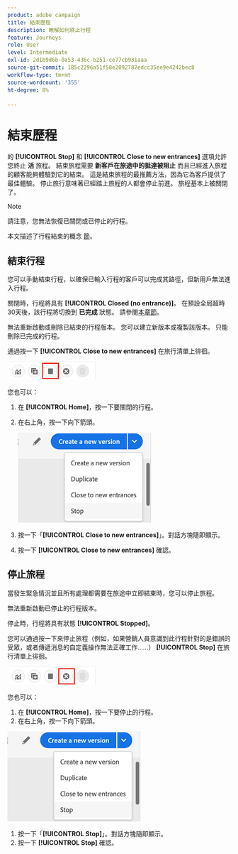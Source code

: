 ```yaml
---
product: adobe campaign
title: 結束歷程
description: 瞭解如何終止行程
feature: Journeys
role: User
level: Intermediate
exl-id: 2d1b9d6b-0a53-436c-b251-ce77cb931aaa
source-git-commit: 185c2296a51f58e2092787edcc35ee9e4242bec8
workflow-type: tm+mt
source-wordcount: '355'
ht-degree: 8%

---
```


# 結束歷程

的 **[!UICONTROL Stop]** 和 **[!UICONTROL Close to new entrances]** 選項允許您終止 **活** 旅程。 結束旅程需要 **新客戶在旅途中的抵達被阻止** 而且已經進入旅程的顧客能夠體驗到它的結束。 這是結束旅程的最推薦方法，因為它為客戶提供了最佳體驗。 停止旅行意味著已經踏上旅程的人都會停止前進。 旅程基本上被關閉了。

>[!NOTE]
>
>請注意，您無法恢復已關閉或已停止的行程。
>
>本文描述了行程結束的概念 [節](../building-journeys/journey.md#ending_a_journey)。

## 結束行程

您可以手動結束行程，以確保已輸入行程的客戶可以完成其路徑，但新用戶無法進入行程。

關閉時，行程將具有 **[!UICONTROL Closed (no entrance)]**。 在預設全局超時30天後，該行程將切換到 **已完成** 狀態。 請參閱[本章節](../building-journeys/changing-properties.md#entrance)。

無法重新啟動或刪除已結束的行程版本。 您可以建立新版本或複製該版本。 只能刪除已完成的行程。

通過按一下 **[!UICONTROL Close to new entrances]** 在旅行清單上徘徊。

![](../assets/do-not-localize/journey-finish-quick-action.png)

您也可以：

1. 在 **[!UICONTROL Home]**，按一下要關閉的行程。
1. 在右上角，按一下向下箭頭。

   ![](../assets/finish_drop_down_list.png)

1. 按一下「**[!UICONTROL Close to new entrances]**」。對話方塊隨即顯示。
1. 按一下 **[!UICONTROL Close to new entrances]** 確認。

## 停止旅程

當發生緊急情況並且所有處理都需要在旅途中立即結束時，您可以停止旅程。

無法重新啟動已停止的行程版本。

停止時，行程將具有狀態 **[!UICONTROL Stopped]**。

您可以通過按一下來停止旅程（例如，如果營銷人員意識到此行程針對的是錯誤的受眾，或者傳遞消息的自定義操作無法正確工作……） **[!UICONTROL Stop]** 在旅行清單上徘徊。

![](../assets/do-not-localize/journey-stop-quick-action.png)

您也可以：

1. 在 **[!UICONTROL Home]**，按一下要停止的行程。
1. 在右上角，按一下向下箭頭。

![](../assets/finish_drop_down_list.png)

1. 按一下「**[!UICONTROL Stop]**」。對話方塊隨即顯示。
1. 按一下 **[!UICONTROL Stop]** 確認。
